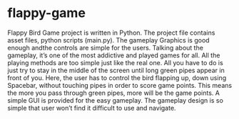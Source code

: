 # flappy-game
Flappy Bird Game project is written in Python. The project file contains asset files, python scripts (main.py). The gameplay Graphics is good enough andthe controls are simple for the users. Talking about the gameplay, it’s one of the
most addictive and played games for all. All the playing methods are too simple just
like the real one. All you have to do is just try to stay in the middle of the screen
until long green pipes appear in front of you. Here, the user has to control the bird
flapping up, down using Spacebar, without touching pipes in order to score game
points. This means the more you pass through green pipes, more will be the game
points. A simple GUI is provided for the easy gameplay. The gameplay design is so
simple that user won’t find it difficult to use and navigate. 
